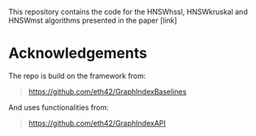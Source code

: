 This repository contains the code for the HNSWhssl, HNSWkruskal and HNSWmst algorithms presented in the paper [link]

# Acknowledgements

The repo is build on the framework from:
>  https://github.com/eth42/GraphIndexBaselines

And uses functionalities from: 
>  https://github.com/eth42/GraphIndexAPI


